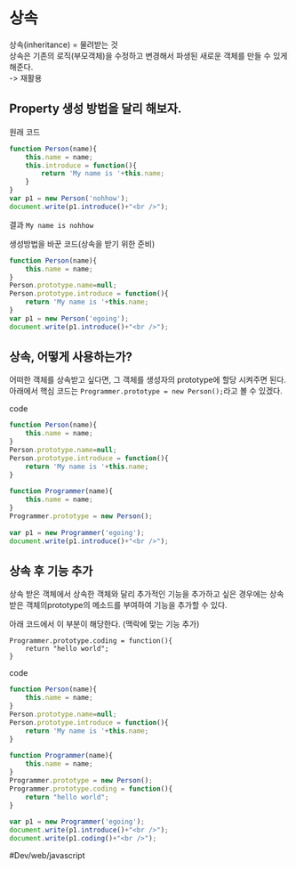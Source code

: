 # 상속

상속(inheritance) = 물려받는 것  
상속은 기존의 로직(부모객체)을 수정하고 변경해서 파생된 새로운 객체를 만들 수 있게 해준다.  
-> 재활용

## Property 생성 방법을 달리 해보자.
원래 코드
```javascript
function Person(name){
    this.name = name;
    this.introduce = function(){
        return 'My name is '+this.name; 
    }   
}
var p1 = new Person('nohhow');
document.write(p1.introduce()+"<br />");

```

결과
`My name is nohhow`

생성방법을 바꾼 코드(상속을 받기 위한 준비)
```javascript
function Person(name){
    this.name = name;
}
Person.prototype.name=null;
Person.prototype.introduce = function(){
    return 'My name is '+this.name; 
}
var p1 = new Person('egoing');
document.write(p1.introduce()+"<br />");

```


## 상속, 어떻게 사용하는가?
어떠한 객체를 상속받고 싶다면, 그 객체를 생성자의 prototype에 할당 시켜주면 된다.
아래에서 핵심 코드는 `Programmer.prototype = new Person();`라고 볼 수 있겠다.

code
```javascript
function Person(name){
    this.name = name;
}
Person.prototype.name=null;
Person.prototype.introduce = function(){
    return 'My name is '+this.name; 
}
 
function Programmer(name){
    this.name = name;
}
Programmer.prototype = new Person();
 
var p1 = new Programmer('egoing');
document.write(p1.introduce()+"<br />");

```

## 상속 후 기능 추가
상속 받은 객체에서 상속한 객체와 달리 추가적인 기능을 추가하고 싶은 경우에는
상속 받은 객체의prototype의 메소드를 부여하여 기능을 추가할 수 있다.

아래 코드에서 이 부분이 해당한다. (맥락에 맞는 기능 추가)
```
Programmer.prototype.coding = function(){
    return "hello world";
}
```

code
```javascript
function Person(name){
    this.name = name;
}
Person.prototype.name=null;
Person.prototype.introduce = function(){
    return 'My name is '+this.name; 
}
 
function Programmer(name){
    this.name = name;
}
Programmer.prototype = new Person();
Programmer.prototype.coding = function(){
    return "hello world";
}
 
var p1 = new Programmer('egoing');
document.write(p1.introduce()+"<br />");
document.write(p1.coding()+"<br />");

```


#Dev/web/javascript
